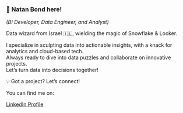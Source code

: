 <h3>🚀 Natan Bond here!</h3>
<p><em>(BI Developer, Data Engineer, and Analyst)</em></p>
<p>Data wizard from Israel 🇮🇱, wielding the magic of Snowflake & Looker.</p>

<p>I specialize in sculpting data into actionable insights, with a knack for analytics and cloud-based tech.<br>
Always ready to dive into data puzzles and collaborate on innovative projects.<br>
Let’s turn data into decisions together!</p>

<p>💡 Got a project? Let’s connect!</p>

<p>You can find me on:</p>
<a href="https://www.linkedin.com/in/natan-bond-344718183/">LinkedIn Profile</a></p>
